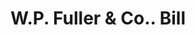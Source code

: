 ---
doi: 10.7916/D8KW6T1X
date_other: '1890'
date_other_textual: 1890-1899
form: printed ephemera
genre:
- Invoices
name:
- W.P. Fuller & Co.
object_in_context_url: https://biggert.cul.columbia.edu/items/view/ave_biggert_00015
subject_hierarchical_geographic:
- Sacramento, California, United States
subject_name:
- W.P. Fuller & Co.
title: W.P. Fuller & Co.. Bill
sort_title: W.P. Fuller & Co.. Bill
call_number: ave_biggert_00015
coordinates:
- 38.55555555555555,-121.46888888888888
pid: ave_biggert_00015
identifiers: ave_biggert_00015
permalink: /biggert/ave_biggert_00015/
layout: iiif-image-page
---